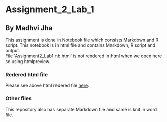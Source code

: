 # Assignment_2_Lab_1
## By Madhvi Jha

This assignment is done in Notebook file which consists Markdown and R script. This notebook is in html file and contains Markdown, R script and output.</br>
File 'Assignment2_Lab1.nb.html' is not rendered in html when we open here so using htmlpreview.

### Redered html file
Please see above html redered file [here](https://htmlpreview.github.io/?https://github.com/madhvijha89/Assignment_2_Lab_1/blob/main/Assignment2_Lab1.nb.html).

### Other files
This repository also has separate Markdown file and same is knit in word file.

